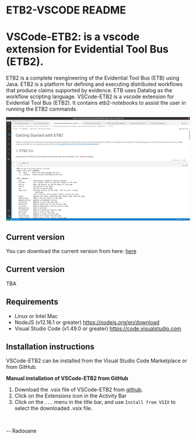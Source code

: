 # ETB2-VSCODE README

# VSCode-ETB2: is a vscode extension for Evidential Tool Bus (ETB2).  

ETB2 is a complete reengineering of the Evidential Tool Bus (ETB) using Java. ETB2 is a platform for defining and executing distributed workflows that produce claims supported by evidence. ETB uses Datalog as the workflow scripting language. VSCode-ETB2 is a vscode extension for Evidential Tool Bus (ETB2). It contains etb2-notebooks to assist the user in running the ETB2 commands. 


<img src="https://github.com/BouchekirRedouane/etb2-vs-extension/blob/main/screenshots/vscode-etb-Screenshot.png" width="800">


## Current version
You can download the current version from here: [here](https://github.com/BouchekirRedouane/etb2-vs-extension/releases/download/untagged-ee27cb47ff65183324ef/etb2-vs-code-0.0.1.vsix)


## Current version
TBA

## Requirements 
- Linux or Intel Mac
- NodeJS (v12.16.1 or greater) https://nodejs.org/en/download
- Visual Studio Code (v1.49.0 or greater) https://code.visualstudio.com

## Installation instructions
VSCode-ETB2 can be installed from the Visual Studio Code Marketplace or from GitHub.



**Manual installation of VSCode-ETB2 from GitHub**
1. Download the .vsix file of VSCode-ETB2 from [github](https://github.com/).
2. Click on the Extensions icon in the Activity Bar 
3. Click on the `...` menu in the title bar, and use `Install from VSIX` to select the downloaded .vsix file. 

<br>




 -- Radouane 
